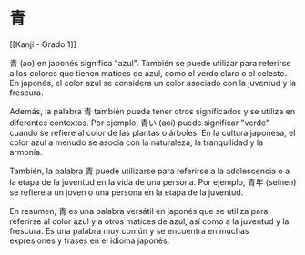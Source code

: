 # 青

[[Kanji - Grado 1]]

青 (ao) en japonés significa "azul". También se puede utilizar para referirse a los colores que tienen matices de azul, como el verde claro o el celeste. En japonés, el color azul se considera un color asociado con la juventud y la frescura.

Además, la palabra 青 también puede tener otros significados y se utiliza en diferentes contextos. Por ejemplo, 青い (aoi) puede significar "verde" cuando se refiere al color de las plantas o árboles. En la cultura japonesa, el color azul a menudo se asocia con la naturaleza, la tranquilidad y la armonía.

También, la palabra 青 puede utilizarse para referirse a la adolescencia o a la etapa de la juventud en la vida de una persona. Por ejemplo, 青年 (seinen) se refiere a un joven o una persona en la etapa de la juventud.

En resumen, 青 es una palabra versátil en japonés que se utiliza para referirse al color azul y a otros matices de azul, así como a la juventud y la frescura. Es una palabra muy común y se encuentra en muchas expresiones y frases en el idioma japonés.
